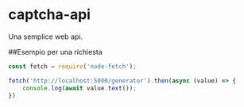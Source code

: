 # captcha-api

Una semplice web api.

##Esempio per una richiesta
```js
const fetch = require('node-fetch');

fetch('http://localhost:5000/generator').then(async (value) => {
	console.log(await value.text());
})
```
